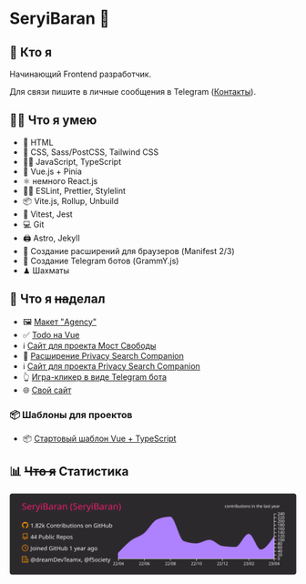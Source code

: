 # SeryiBaran 🐏

## 🤔 Кто я

Начинающий Frontend разработчик.

Для связи пишите в личные сообщения в Telegram ([Контакты](https://seryibaran.github.io/contacts)).

## 🤹‍♂️ Что я умею

- 🦴 HTML
- 🎨 CSS, Sass/PostCSS, Tailwind CSS
- 🏃‍♂️ JavaScript, TypeScript
- 💚 Vue.js + Pinia
- ⚛️ немного React.js
- 👮‍♂️ ESLint, Prettier, Stylelint
- 📦 Vite.js, Rollup, Unbuild
- 🧪 Vitest, Jest
- 💻 Git
- 🖨 Astro, Jekyll
- 🧩 Создание расширений для браузеров (Manifest 2/3)
- 🤖 Создание Telegram ботов (GrammY.js)
- ♟ Шахматы

## 💼 Что я ~~на~~делал

- 🖼 [Макет "Agency"](https://github.com/SeryiBaran/maket-agency)
- ✅ [Todo на Vue](https://github.com/SeryiBaran/todo-vue)
- ℹ️ [Сайт для проекта Мост Свободы](https://github.com/f5ociety/Bridge-of-Liberty)
- 🧩 [Расширение Privacy Search Companion](https://github.com/Erghel/Privacy-Search-Companion)
- ℹ️ [Сайт для проекта Privacy Search Companion](https://github.com/SeryiBaran/PSC-site)
- 👆 [Игра-кликер в виде Telegram бота](https://github.com/SeryiBaran/telegram-clicker)
- 🌐 [Свой сайт](https://github.com/SeryiBaran/seryibaran.github.io)

### 📦 Шаблоны для проектов
- 📦 [Стартовый шаблон Vue + TypeScript](https://github.com/SeryiBaran/tailvue-starter)

## 📊 ~~Что я~~ Статистика

![Статистика profile-summary-cards](https://raw.githubusercontent.com/SeryiBaran/seryibaran/master/profile-summary-card-output/monokai/0-profile-details.svg)
